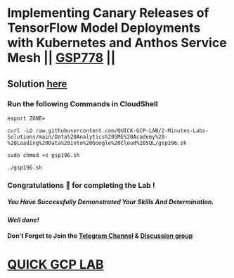 # Implementing Canary Releases of TensorFlow Model Deployments with Kubernetes and Anthos Service Mesh || [GSP778](https://www.cloudskillsboost.google/focuses/18471?parent=catalog) ||

## Solution [here]()

### Run the following Commands in CloudShell

```
export ZONE=
```
```
curl -LO raw.githubusercontent.com/QUICK-GCP-LAB/2-Minutes-Labs-Solutions/main/Data%20Analytics%20SME%20Academy%20-%20Loading%20Data%20into%20Google%20Cloud%20SQL/gsp196.sh

sudo chmod +x gsp196.sh

./gsp196.sh
```

### Congratulations 🎉 for completing the Lab !

##### *You Have Successfully Demonstrated Your Skills And Determination.*

#### *Well done!*

#### Don't Forget to Join the [Telegram Channel](https://t.me/QuickGcpLab) & [Discussion group](https://t.me/QuickGcpLabChats)

# [QUICK GCP LAB](https://www.youtube.com/@quickgcplab)
